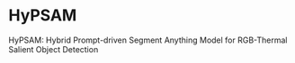 # HyPSAM
HyPSAM: Hybrid Prompt-driven Segment Anything Model for RGB-Thermal Salient Object Detection
